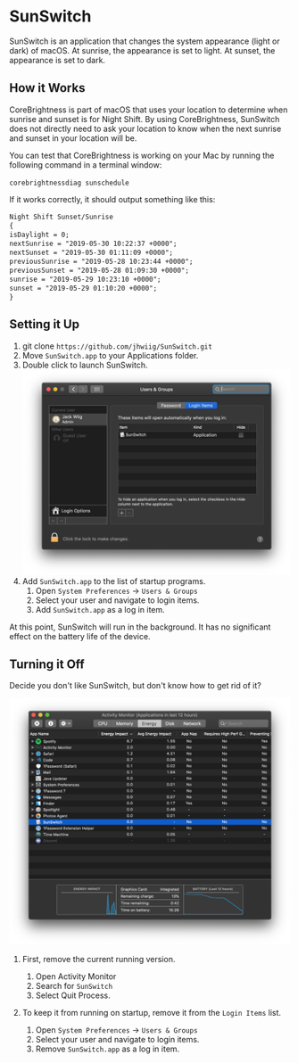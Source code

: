 # SunSwitch

SunSwitch is an application that changes the system appearance (light or dark) of macOS. At sunrise, the appearance is set to light. At sunset, the appearance is set to dark.

## How it Works
CoreBrightness is part of macOS that uses your location to determine when sunrise and sunset is for Night Shift. By using CoreBrightness, SunSwitch does not directly need to ask your location to know when the next sunrise and sunset in your location will be.

You can test that CoreBrightness is working on your Mac by running the following command in a terminal window:

`corebrightnessdiag sunschedule`

If it works correctly, it should output something like this:

    Night Shift Sunset/Sunrise
	{
	isDaylight = 0;
	nextSunrise = "2019-05-30 10:22:37 +0000";
	nextSunset = "2019-05-30 01:11:09 +0000";
	previousSunrise = "2019-05-28 10:23:44 +0000";
	previousSunset = "2019-05-28 01:09:30 +0000";
	sunrise = "2019-05-29 10:23:10 +0000";
	sunset = "2019-05-29 01:10:20 +0000";
	}

## Setting it Up
1. git clone `https://github.com/jhwiig/SunSwitch.git`
2. Move `SunSwitch.app` to your Applications folder.
3. Double click to launch SunSwitch.
![Login Items](https://github.com/jhwiig/SunSwitch/raw/master/resources/loginitems.png)
4. Add `SunSwitch.app` to the list of startup programs.
	1. Open `System Preferences` -> `Users & Groups`
	2. Select your user and navigate to login items.
	3. Add `SunSwitch.app` as a log in item.


At this point, SunSwitch will run in the background. It has no significant effect on the battery life of the device. 

## Turning it Off

Decide you don't like SunSwitch, but don't know how to get rid of it?     	 

![Activity Monitor](https://github.com/jhwiig/SunSwitch/raw/master/resources/activitymonitor.png)
1. First, remove the current running version.
	 1. Open Activity Monitor
	 2. Search for `SunSwitch`
	 3. Select Quit Process.

2. To keep it from running on startup, remove it from the `Login Items` list.
	1. Open `System Preferences` → `Users & Groups`
	2. Select your user and navigate to login items.
	3. Remove `SunSwitch.app` as a log in item.